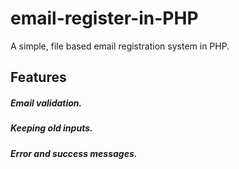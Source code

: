 # email-register-in-PHP
A simple, file based email registration system in PHP.
## Features
##### Email validation.
##### Keeping old inputs.
##### Error and success messages.
